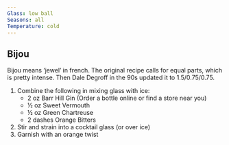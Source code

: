 ```yaml
---
Glass: low ball
Seasons: all
Temperature: cold
---
```


## Bijou

Bijou means ‘jewel’ in french.  The original recipe calls for equal parts, which is pretty intense. Then Dale Degroff in the 90s updated it to 1.5/0.75/0.75.

1. Combine the following in mixing glass with ice:
	- 2 oz Barr Hill Gin (Order a bottle online or find a store near you)
	- ½ oz Sweet Vermouth
	- ½ oz Green Chartreuse
	- 2 dashes Orange Bitters
2. Stir and strain into a cocktail glass (or over ice)
3. Garnish with an orange twist
